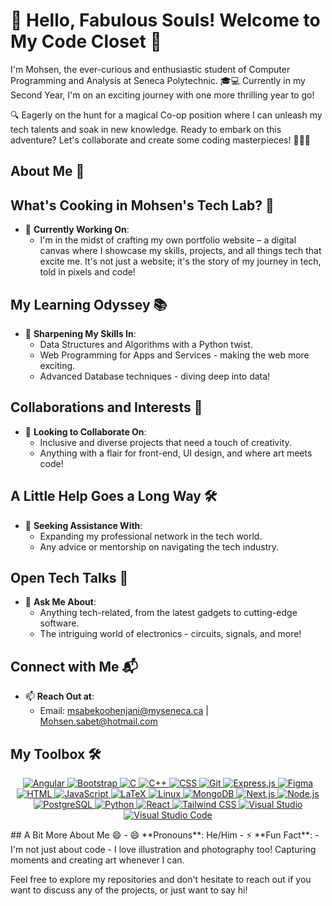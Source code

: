
# 🌟 Hello, Fabulous Souls! Welcome to My Code Closet  🌈

I'm Mohsen, the ever-curious and enthusiastic student of Computer Programming and Analysis at Seneca Polytechnic. 🎓💻 
Currently in my Second Year, I'm on an exciting journey with one more thrilling year to go!

🔍 Eagerly on the hunt for a magical Co-op position where I can unleash my tech talents and soak in new knowledge. 
Ready to embark on this adventure? Let's collaborate and create some coding masterpieces! 🌊👨‍💻


## About Me 🚀

## What's Cooking in Mohsen's Tech Lab? 🧪

- 🔭 **Currently Working On**: 
  - I'm in the midst of crafting my own portfolio website – a digital canvas where I showcase my skills, projects, and all things tech that excite me. It's not just a website; it's the story of my journey in tech, told in pixels and code!

## My Learning Odyssey 📚
- 🌱 **Sharpening My Skills In**:
  - Data Structures and Algorithms with a Python twist.
  - Web Programming for Apps and Services - making the web more exciting.
  - Advanced Database techniques - diving deep into data!

## Collaborations and Interests 🤝
- 👯 **Looking to Collaborate On**: 
  - Inclusive and diverse projects that need a touch of creativity.
  - Anything with a flair for front-end, UI design, and where art meets code!

## A Little Help Goes a Long Way 🛠️
- 🤔 **Seeking Assistance With**: 
  - Expanding my professional network in the tech world.
  - Any advice or mentorship on navigating the tech industry.

## Open Tech Talks 💬
- 💬 **Ask Me About**:
  - Anything tech-related, from the latest gadgets to cutting-edge software.
  - The intriguing world of electronics - circuits, signals, and more!

## Connect with Me 📬
- 📫 **Reach Out at**:
  - Email: msabekoohenjani@myseneca.ca | Mohsen.sabet@hotmail.com

## My Toolbox 🛠️

<p align="center">
  <a href="https://skillicons.dev">
    <img src="https://skillicons.dev/icons?i=angular" alt="Angular" title="Angular" />
    <img src="https://skillicons.dev/icons?i=bootstrap" alt="Bootstrap" title="Bootstrap" />
    <img src="https://skillicons.dev/icons?i=c" alt="C" title="C" />
    <img src="https://skillicons.dev/icons?i=cpp" alt="C++" title="C++" />
    <img src="https://skillicons.dev/icons?i=css" alt="CSS" title="CSS" />
    <img src="https://skillicons.dev/icons?i=git" alt="Git" title="Git" />
    <img src="https://skillicons.dev/icons?i=express" alt="Express.js" title="Express.js" />
    <img src="https://skillicons.dev/icons?i=figma" alt="Figma" title="Figma" />
    <img src="https://skillicons.dev/icons?i=html" alt="HTML" title="HTML" />
    <img src="https://skillicons.dev/icons?i=js" alt="JavaScript" title="JavaScript" />
    <img src="https://skillicons.dev/icons?i=latex" alt="LaTeX" title="LaTeX" />
    <img src="https://skillicons.dev/icons?i=linux" alt="Linux" title="Linux" />
    <img src="https://skillicons.dev/icons?i=mongodb" alt="MongoDB" title="MongoDB" />
    <img src="https://skillicons.dev/icons?i=nextjs" alt="Next.js" title="Next.js" />
    <img src="https://skillicons.dev/icons?i=nodejs" alt="Node.js" title="Node.js" />
    <img src="https://skillicons.dev/icons?i=postgres" alt="PostgreSQL" title="PostgreSQL" />
    <img src="https://skillicons.dev/icons?i=py" alt="Python" title="Python" />
    <img src="https://skillicons.dev/icons?i=react" alt="React" title="React" />
    <img src="https://skillicons.dev/icons?i=tailwind" alt="Tailwind CSS" title="Tailwind CSS" />
    <img src="https://skillicons.dev/icons?i=visualstudio" alt="Visual Studio" title="Visual Studio" />
    <img src="https://skillicons.dev/icons?i=vscode" alt="Visual Studio Code" title="Visual Studio Code" />
  </a>
</p>
## A Bit More About Me 😄
- 😄 **Pronouns**: He/Him
- ⚡ **Fun Fact**: 
  - I'm not just about code - I love illustration and photography too! Capturing moments and creating art whenever I can.

Feel free to explore my repositories and don't hesitate to reach out if you want to discuss any of the projects, or just want to say hi!

